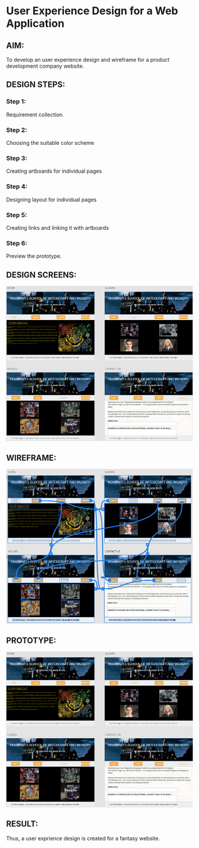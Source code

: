 # User Experience Design for a Web Application
## AIM:
To develop an user experience design and wireframe for a product development company website.

## DESIGN STEPS:
### Step 1: 
Requirement collection.
### Step 2:
Choosing the suitable color scheme
### Step 3:
Creating artboards for individual pages
### Step 4:
Designing layout for individual pages
### Step 5:
Creating links and linking it with artboards
### Step 6:
Preview the prototype.

## DESIGN SCREENS:
![output](./static/img/d.png)

## WIREFRAME:
![output](./static/img/w.png)

## PROTOTYPE:
![output](./static/img/p.png)

## RESULT:
Thus, a user exprience design is created for a fantasy website.